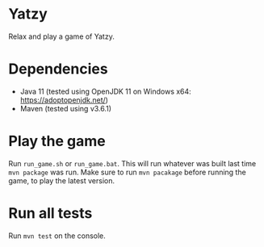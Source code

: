 # Yatzy

Relax and play a game of Yatzy.

# Dependencies

- Java 11 (tested using OpenJDK 11 on Windows x64: https://adoptopenjdk.net/)
- Maven (tested using v3.6.1)

# Play the game

Run `run_game.sh` or `run_game.bat`. This will run whatever was built
last time `mvn package` was run. Make sure to run `mvn pacakage` before
running the game, to play the latest version.

# Run all tests

Run `mvn test` on the console.
